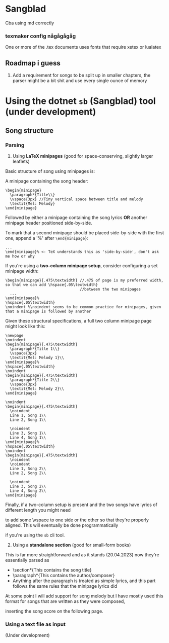 # Sangblad

Cba using md correctly

### texmaker config någågågåg

One or more of the .tex documents uses fonts that require xetex or lualatex

## Roadmap i guess

1. Add a requirement for songs to be split up in smaller chapters, the parser might be a bit shit and use every single ounce of memory


# Using the dotnet `sb` (Sangblad) tool (under development)

## Song structure 

### Parsing

1. Using **LaTeX minipages** (good for space-conserving, slightly larger leaflets)

Basic structure of song using minipages is:

A minipage containing the song header:

```
\begin{minipage}
  \paragraph*{Title\\}
  \vspace{3px} //Tiny vertical space between title and melody
  \textit{Mel: Melody}
\end{minipage}
```


Followed by either a minipage containing the song lyrics **OR** another minipage header positioned side-by-side.

To mark that a second minipage should be placed side-by-side with the first one, append a '%' after `\end{minipage}`:

```
...
\end{minipage}% <- TeX understands this as 'side-by-side', don't ask me how or why
```

If you're using a **two-column minipage setup**, consider configuring a set minipage width:

```
\begin{minipage}{.475\textwidth} //.475 of page is my preferred width, so that we can add \hspace{.05\textwidth} 
                                 //between the two minipages
  ...
\end{minipage}%
\hspace{.05\textwidth}
\noindent %\noindent seems to be common practice for minipages, given that a minipage is followed by another
```

Given these structural specifications, a full two column minipage page might look like this:

```
\newpage
\noindent
\begin{minipage}{.475\textwidth}
  \paragraph*{Title 1\\}
  \vspace{3px}
  \textit{Mel: Melody 1}\\
\end{minipage}%
\hspace{.05\textwidth}
\noindent
\begin{minipage}{.475\textwidth}
  \paragraph*{Title 2\\}
  \vspace{3px}
  \textit{Mel: Melody 2}\\
\end{minipage}

\noindent
\begin{minipage}{.475\textwidth} 
  \noindent 
  Line 1, Song 1\\ 
  Line 2, Song 1\\
                   
  \noindent
  Line 3, Song 1\\
  Line 4, Song 1\\
\end{minipage}%
\hspace{.05\textwidth}
\noindent
\begin{minipage}{.475\textwidth}
  \noindent
  \noindent 
  Line 1, Song 2\\ 
  Line 2, Song 2\\
                   
  \noindent
  Line 3, Song 2\\
  Line 4, Song 2\\
\end{minipage}
```

Finally, if a two-column setup is present and the two songs have lyrics of different length you might need

to add some \vspace to one side or the other so that they're properly aligned. This will eventually be done programmatically

if you're using the `sb` cli tool.

2. Using a **standalone section** (good for small-form books)

This is far more straightforward and as it stands (20.04.2023) now they're essentially parsed as

  - \section*{This contains the song title}
  - \paragraph*{This contains the author/composer}
  - Anything after the paragraph is treated as simple lyrics, and this part follows the same rules that the minipage lyrics did

At some point I will add support for song melody but I have mostly used this format for songs that are written as they were composed,

inserting the song score on the following page.



### Using a text file as input

(Under development)
